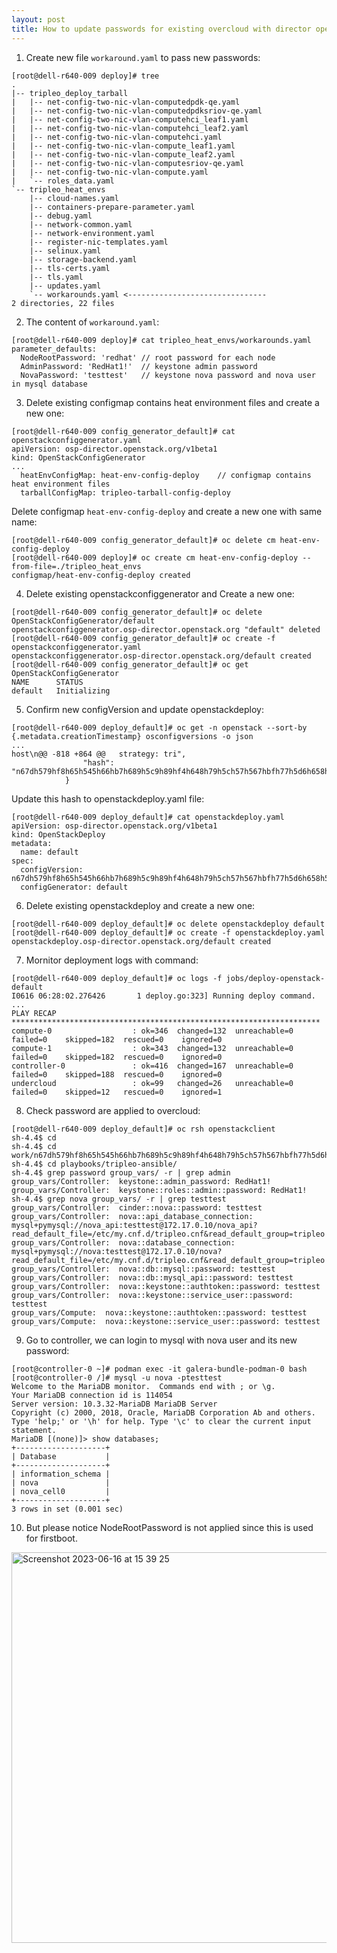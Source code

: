 ```yaml
---
layout: post
title: How to update passwords for existing overcloud with director operator?
---
```

1. Create new file `workaround.yaml` to pass new passwords: 
```
[root@dell-r640-009 deploy]# tree
.
|-- tripleo_deploy_tarball
|   |-- net-config-two-nic-vlan-computedpdk-qe.yaml
|   |-- net-config-two-nic-vlan-computedpdksriov-qe.yaml
|   |-- net-config-two-nic-vlan-computehci_leaf1.yaml
|   |-- net-config-two-nic-vlan-computehci_leaf2.yaml
|   |-- net-config-two-nic-vlan-computehci.yaml
|   |-- net-config-two-nic-vlan-compute_leaf1.yaml
|   |-- net-config-two-nic-vlan-compute_leaf2.yaml
|   |-- net-config-two-nic-vlan-computesriov-qe.yaml
|   |-- net-config-two-nic-vlan-compute.yaml
|   `-- roles_data.yaml
`-- tripleo_heat_envs
    |-- cloud-names.yaml
    |-- containers-prepare-parameter.yaml
    |-- debug.yaml
    |-- network-common.yaml
    |-- network-environment.yaml
    |-- register-nic-templates.yaml
    |-- selinux.yaml
    |-- storage-backend.yaml
    |-- tls-certs.yaml
    |-- tls.yaml
    |-- updates.yaml
    `-- workarounds.yaml <-------------------------------
2 directories, 22 files
```

2. The content of `workaround.yaml`:
```
[root@dell-r640-009 deploy]# cat tripleo_heat_envs/workarounds.yaml 
parameter_defaults:
  NodeRootPassword: 'redhat' // root password for each node
  AdminPassword: 'RedHat1!'  // keystone admin password
  NovaPassword: 'testtest'   // keystone nova password and nova user in mysql database
```

3. Delete existing configmap contains heat environment files and create a new one:

```
[root@dell-r640-009 config_generator_default]# cat openstackconfiggenerator.yaml 
apiVersion: osp-director.openstack.org/v1beta1
kind: OpenStackConfigGenerator
...
  heatEnvConfigMap: heat-env-config-deploy    // configmap contains heat environment files
  tarballConfigMap: tripleo-tarball-config-deploy
```
Delete configmap `heat-env-config-deploy` and create a new one with same name:
```
[root@dell-r640-009 config_generator_default]# oc delete cm heat-env-config-deploy
[root@dell-r640-009 deploy]# oc create cm heat-env-config-deploy --from-file=./tripleo_heat_envs
configmap/heat-env-config-deploy created
```

4. Delete existing openstackconfiggenerator and Create a new one:
```
[root@dell-r640-009 config_generator_default]# oc delete OpenStackConfigGenerator/default
openstackconfiggenerator.osp-director.openstack.org "default" deleted
[root@dell-r640-009 config_generator_default]# oc create -f openstackconfiggenerator.yaml 
openstackconfiggenerator.osp-director.openstack.org/default created
[root@dell-r640-009 config_generator_default]# oc get OpenStackConfigGenerator
NAME      STATUS
default   Initializing
```

5. Confirm new configVersion and update openstackdeploy:
```
[root@dell-r640-009 deploy_default]# oc get -n openstack --sort-by {.metadata.creationTimestamp} osconfigversions -o json
...
host\n@@ -818 +864 @@   strategy: tri",
                "hash": "n67dh579hf8h65h545h66hb7h689h5c9h89hf4h648h79h5ch57h567hbfh77h5d6h658h559hcch579h5bh9fhb5h65fh55ch5bfh66ch548h556q"
            }
```
Update this hash to openstackdeploy.yaml file:
```
[root@dell-r640-009 deploy_default]# cat openstackdeploy.yaml
apiVersion: osp-director.openstack.org/v1beta1
kind: OpenStackDeploy
metadata:
  name: default
spec:
  configVersion: n67dh579hf8h65h545h66hb7h689h5c9h89hf4h648h79h5ch57h567hbfh77h5d6h658h559hcch579h5bh9fhb5h65fh55ch5bfh66ch548h556q
  configGenerator: default
```

6. Delete existing openstackdeploy and create a new one:
```
[root@dell-r640-009 deploy_default]# oc delete openstackdeploy default
[root@dell-r640-009 deploy_default]# oc create -f openstackdeploy.yaml
openstackdeploy.osp-director.openstack.org/default created
```

7. Mornitor deployment logs with command:
```
[root@dell-r640-009 deploy_default]# oc logs -f jobs/deploy-openstack-default
I0616 06:28:02.276426       1 deploy.go:323] Running deploy command.
...
PLAY RECAP *********************************************************************
compute-0                  : ok=346  changed=132  unreachable=0    failed=0    skipped=182  rescued=0    ignored=0   
compute-1                  : ok=343  changed=132  unreachable=0    failed=0    skipped=182  rescued=0    ignored=0   
controller-0               : ok=416  changed=167  unreachable=0    failed=0    skipped=188  rescued=0    ignored=0   
undercloud                 : ok=99   changed=26   unreachable=0    failed=0    skipped=12   rescued=0    ignored=1   
```

8.  Check password are applied to overcloud:
```
[root@dell-r640-009 deploy_default]# oc rsh openstackclient
sh-4.4$ cd 
sh-4.4$ cd work/n67dh579hf8h65h545h66hb7h689h5c9h89hf4h648h79h5ch57h567hbfh77h5d6h658h559hcch579h5bh9fhb5h65fh55ch5bfh66ch548h556q/
sh-4.4$ cd playbooks/tripleo-ansible/
sh-4.4$ grep password group_vars/ -r | grep admin
group_vars/Controller:  keystone::admin_password: RedHat1!
group_vars/Controller:  keystone::roles::admin::password: RedHat1!
sh-4.4$ grep nova group_vars/ -r | grep testtest
group_vars/Controller:  cinder::nova::password: testtest
group_vars/Controller:  nova::api_database_connection: mysql+pymysql://nova_api:testtest@172.17.0.10/nova_api?read_default_file=/etc/my.cnf.d/tripleo.cnf&read_default_group=tripleo
group_vars/Controller:  nova::database_connection: mysql+pymysql://nova:testtest@172.17.0.10/nova?read_default_file=/etc/my.cnf.d/tripleo.cnf&read_default_group=tripleo
group_vars/Controller:  nova::db::mysql::password: testtest
group_vars/Controller:  nova::db::mysql_api::password: testtest
group_vars/Controller:  nova::keystone::authtoken::password: testtest
group_vars/Controller:  nova::keystone::service_user::password: testtest
group_vars/Compute:  nova::keystone::authtoken::password: testtest
group_vars/Compute:  nova::keystone::service_user::password: testtest
```

9.  Go to controller, we can login to mysql with nova user and its new password:
```
[root@controller-0 ~]# podman exec -it galera-bundle-podman-0 bash
[root@controller-0 /]# mysql -u nova -ptesttest
Welcome to the MariaDB monitor.  Commands end with ; or \g.
Your MariaDB connection id is 114054
Server version: 10.3.32-MariaDB MariaDB Server
Copyright (c) 2000, 2018, Oracle, MariaDB Corporation Ab and others.
Type 'help;' or '\h' for help. Type '\c' to clear the current input statement.
MariaDB [(none)]> show databases;
+--------------------+
| Database           |
+--------------------+
| information_schema |
| nova               |
| nova_cell0         |
+--------------------+
3 rows in set (0.001 sec)
```

10. But please notice NodeRootPassword is not applied since this is used for firstboot.
<img width="625" alt="Screenshot 2023-06-16 at 15 39 25" src="https://github.com/Meiyan-Zheng/meiyanblog/assets/30589773/951d1a4e-beed-491e-b599-3279cf1df794">


